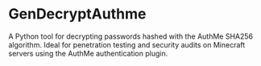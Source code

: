 # GenDecryptAuthme
A Python tool for decrypting passwords hashed with the AuthMe SHA256 algorithm. Ideal for penetration testing and security audits on Minecraft servers using the AuthMe authentication plugin.
